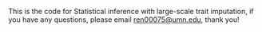 This is the code for Statistical inference with large-scale trait imputation, if you have any questions, please email ren00075@umn.edu, thank you!
